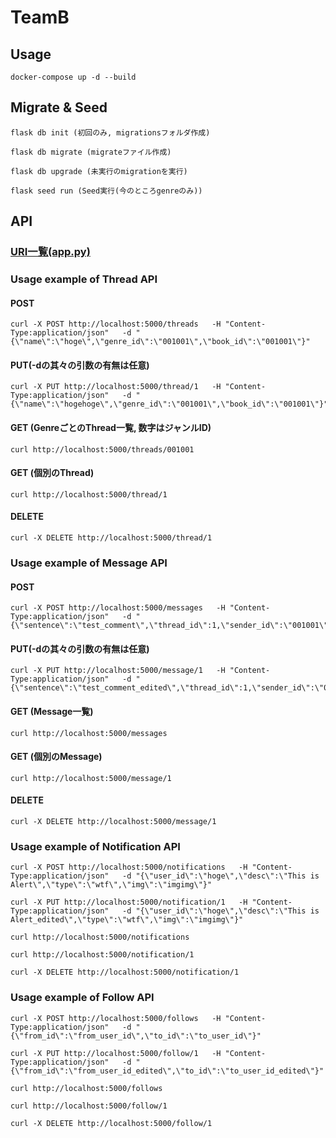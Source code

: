 # TeamB

## Usage
```
docker-compose up -d --build
```

## Migrate & Seed
```
flask db init (初回のみ, migrationsフォルダ作成)

flask db migrate (migrateファイル作成)

flask db upgrade (未実行のmigrationを実行)

flask seed run (Seed実行(今のところgenreのみ))
```


## API

### [URI一覧(app.py)](/server/app.py)

### Usage example of Thread API

#### POST
```
curl -X POST http://localhost:5000/threads   -H "Content-Type:application/json"   -d "{\"name\":\"hoge\",\"genre_id\":\"001001\",\"book_id\":\"001001\"}"
```

#### PUT(-dの其々の引数の有無は任意)
```
curl -X PUT http://localhost:5000/thread/1   -H "Content-Type:application/json"   -d "{\"name\":\"hogehoge\",\"genre_id\":\"001001\",\"book_id\":\"001001\"}"
```

#### GET (GenreごとのThread一覧, 数字はジャンルID)
```
curl http://localhost:5000/threads/001001
```

#### GET (個別のThread)
```
curl http://localhost:5000/thread/1
```

#### DELETE
```
curl -X DELETE http://localhost:5000/thread/1
```


### Usage example of Message API
#### POST
```
curl -X POST http://localhost:5000/messages   -H "Content-Type:application/json"   -d "{\"sentence\":\"test_comment\",\"thread_id\":1,\"sender_id\":\"001001\"}"
```

#### PUT(-dの其々の引数の有無は任意)
```
curl -X PUT http://localhost:5000/message/1   -H "Content-Type:application/json"   -d "{\"sentence\":\"test_comment_edited\",\"thread_id\":1,\"sender_id\":\"001001\"}"
```

#### GET (Message一覧)
```
curl http://localhost:5000/messages
```

#### GET (個別のMessage)
```
curl http://localhost:5000/message/1
```

#### DELETE
```
curl -X DELETE http://localhost:5000/message/1
```


### Usage example of Notification API
```
curl -X POST http://localhost:5000/notifications   -H "Content-Type:application/json"   -d "{\"user_id\":\"hoge\",\"desc\":\"This is Alert\",\"type\":\"wtf\",\"img\":\"imgimg\"}"

curl -X PUT http://localhost:5000/notification/1   -H "Content-Type:application/json"   -d "{\"user_id\":\"hoge\",\"desc\":\"This is Alert_edited\",\"type\":\"wtf\",\"img\":\"imgimg\"}"

curl http://localhost:5000/notifications

curl http://localhost:5000/notification/1

curl -X DELETE http://localhost:5000/notification/1
```


### Usage example of Follow API
```
curl -X POST http://localhost:5000/follows   -H "Content-Type:application/json"   -d "{\"from_id\":\"from_user_id\",\"to_id\":\"to_user_id\"}"

curl -X PUT http://localhost:5000/follow/1   -H "Content-Type:application/json"   -d "{\"from_id\":\"from_user_id_edited\",\"to_id\":\"to_user_id_edited\"}"

curl http://localhost:5000/follows

curl http://localhost:5000/follow/1

curl -X DELETE http://localhost:5000/follow/1
```